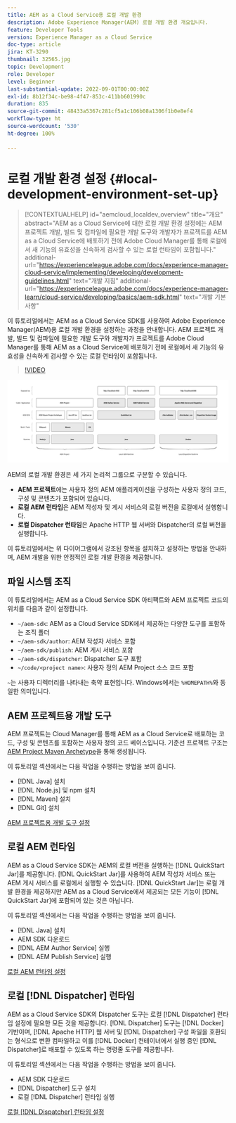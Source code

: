 ```yaml
---
title: AEM as a Cloud Service용 로컬 개발 환경
description: Adobe Experience Manager(AEM) 로컬 개발 환경 개요입니다.
feature: Developer Tools
version: Experience Manager as a Cloud Service
doc-type: article
jira: KT-3290
thumbnail: 32565.jpg
topic: Development
role: Developer
level: Beginner
last-substantial-update: 2022-09-01T00:00:00Z
exl-id: 8b12f34c-be98-4f47-853c-411bb601990c
duration: 835
source-git-commit: 48433a5367c281cf5a1c106b08a1306f1b0e8ef4
workflow-type: ht
source-wordcount: '530'
ht-degree: 100%

---
```


# 로컬 개발 환경 설정 {#local-development-environment-set-up}

>[!CONTEXTUALHELP]
>id="aemcloud_localdev_overview"
>title="개요"
>abstract="AEM as a Cloud Service에 대한 로컬 개발 환경 설정에는 AEM 프로젝트 개발, 빌드 및 컴파일에 필요한 개발 도구와 개발자가 프로젝트를 AEM as a Cloud Service에 배포하기 전에 Adobe Cloud Manager를 통해 로컬에서 새 기능의 유효성을 신속하게 검사할 수 있는 로컬 런타임이 포함됩니다."
>additional-url="https://experienceleague.adobe.com/docs/experience-manager-cloud-service/implementing/developing/development-guidelines.html" text="개발 지침"
>additional-url="https://experienceleague.adobe.com/docs/experience-manager-learn/cloud-service/developing/basics/aem-sdk.html" text="개발 기본 사항"

이 튜토리얼에서는 AEM as a Cloud Service SDK를 사용하여 Adobe Experience Manager(AEM)용 로컬 개발 환경을 설정하는 과정을 안내합니다. AEM 프로젝트 개발, 빌드 및 컴파일에 필요한 개발 도구와 개발자가 프로젝트를 Adobe Cloud Manager를 통해 AEM as a Cloud Service에 배포하기 전에 로컬에서 새 기능의 유효성을 신속하게 검사할 수 있는 로컬 런타임이 포함됩니다.

>[!VIDEO](https://video.tv.adobe.com/v/32565?quality=12&learn=on)

![AEM as a Cloud Service 로컬 개발 환경 기술 스택](./assets/overview/aem-sdk-technology-stack.png)

AEM의 로컬 개발 환경은 세 가지 논리적 그룹으로 구분할 수 있습니다.

+ __AEM 프로젝트__&#x200B;에는 사용자 정의 AEM 애플리케이션을 구성하는 사용자 정의 코드, 구성 및 콘텐츠가 포함되어 있습니다.
+ __로컬 AEM 런타임__&#x200B;은 AEM 작성자 및 게시 서비스의 로컬 버전을 로컬에서 실행합니다.
+ __로컬 Dispatcher 런타임__&#x200B;은 Apache HTTP 웹 서버와 Dispatcher의 로컬 버전을 실행합니다.

이 튜토리얼에서는 위 다이어그램에서 강조된 항목을 설치하고 설정하는 방법을 안내하며, AEM 개발을 위한 안정적인 로컬 개발 환경을 제공합니다.

## 파일 시스템 조직

이 튜토리얼에서는 AEM as a Cloud Service SDK 아티팩트와 AEM 프로젝트 코드의 위치를 다음과 같이 설정합니다.

+ `~/aem-sdk`: AEM as a Cloud Service SDK에서 제공하는 다양한 도구를 포함하는 조직 폴더
+ `~/aem-sdk/author`: AEM 작성자 서비스 포함
+ `~/aem-sdk/publish`: AEM 게시 서비스 포함
+ `~/aem-sdk/dispatcher`: Dispatcher 도구 포함
+ `~/code/<project name>`: 사용자 정의 AEM Project 소스 코드 포함

`~`는 사용자 디렉터리를 나타내는 축약 표현입니다. Windows에서는 `%HOMEPATH%`와 동일한 의미입니다.

## AEM 프로젝트용 개발 도구

AEM 프로젝트는 Cloud Manager를 통해 AEM as a Cloud Service로 배포하는 코드, 구성 및 콘텐츠를 포함하는 사용자 정의 코드 베이스입니다. 기준선 프로젝트 구조는 [AEM Project Maven Archetype](https://github.com/adobe/aem-project-archetype)을 통해 생성됩니다.

이 튜토리얼 섹션에서는 다음 작업을 수행하는 방법을 보여 줍니다.

+ [!DNL Java] 설치
+ [!DNL Node.js] 및 npm 설치
+ [!DNL Maven] 설치
+ [!DNL Git] 설치

[AEM 프로젝트용 개발 도구 설정](./development-tools.md)

## 로컬 AEM 런타임

AEM as a Cloud Service SDK는 AEM의 로컬 버전을 실행하는 [!DNL QuickStart Jar]를 제공합니다. [!DNL QuickStart Jar]를 사용하여 AEM 작성자 서비스 또는 AEM 게시 서비스를 로컬에서 실행할 수 있습니다. [!DNL QuickStart Jar]는 로컬 개발 환경을 제공하지만 AEM as a Cloud Service에서 제공되는 모든 기능이 [!DNL QuickStart Jar]에 포함되어 있는 것은 아닙니다.

이 튜토리얼 섹션에서는 다음 작업을 수행하는 방법을 보여 줍니다.

+ [!DNL Java] 설치
+ AEM SDK 다운로드
+ [!DNL AEM Author Service] 실행
+ [!DNL AEM Publish Service] 실행

[로컬 AEM 런타임 설정](./aem-runtime.md)

## 로컬 [!DNL Dispatcher] 런타임

AEM as a Cloud Service SDK의 Dispatcher 도구는 로컬 [!DNL Dispatcher] 런타임 설정에 필요한 모든 것을 제공합니다. [!DNL Dispatcher] 도구는 [!DNL Docker] 기반이며, [!DNL Apache HTTP] 웹 서버 및 [!DNL Dispatcher] 구성 파일을 호환되는 형식으로 변환 컴파일하고 이를 [!DNL Docker] 컨테이너에서 실행 중인 [!DNL Dispatcher]로 배포할 수 있도록 하는 명령줄 도구를 제공합니다.

이 튜토리얼 섹션에서는 다음 작업을 수행하는 방법을 보여 줍니다.

+ AEM SDK 다운로드
+ [!DNL Dispatcher] 도구 설치
+ 로컬 [!DNL Dispatcher] 런타임 실행

[로컬 [!DNL Dispatcher] 런타임 설정](./dispatcher-tools.md)
